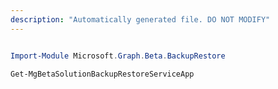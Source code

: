 ```yaml
---
description: "Automatically generated file. DO NOT MODIFY"
---
```


```powershell

Import-Module Microsoft.Graph.Beta.BackupRestore

Get-MgBetaSolutionBackupRestoreServiceApp

```